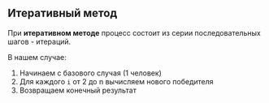 ## Итеративный метод

При **итеративном методе** процесс состоит из серии последовательных шагов - итераций.

В нашем случае:
1. Начинаем с базового случая (1 человек)
2. Для каждого `i` от 2 до n вычисляем нового победителя
3. Возвращаем конечный результат
